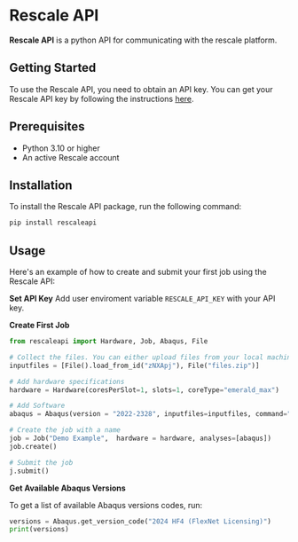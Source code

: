 # Rescale API

**Rescale API** is a python API for communicating with the rescale platform.

## Getting Started

To use the Rescale API, you need to obtain an API key. You can get your Rescale API key by following the instructions [here](https://rescale.com/documentation/main-2/rescale-advanced-features/rest-api/).

## Prerequisites

- Python 3.10 or higher
- An active Rescale account


## Installation

To install the Rescale API package, run the following command:

```bash
pip install rescaleapi
```


## Usage

Here's an example of how to create and submit your first job using the Rescale API:

**Set API Key**
Add user enviroment variable `RESCALE_API_KEY` with your API key.


**Create First Job**

```python
from rescaleapi import Hardware, Job, Abaqus, File

# Collect the files. You can either upload files from your local machine or use the Rescale API to upload files from your Rescale account.
inputfiles = [File().load_from_id("zNXApj"), File("files.zip")]

# Add hardware specifications
hardware = Hardware(coresPerSlot=1, slots=1, coreType="emerald_max")

# Add Software
abaqus = Abaqus(version = "2022-2328", inputfiles=inputfiles, command="abaqus j=job1.inp interactive")

# Create the job with a name
job = Job("Demo Example",  hardware = hardware, analyses=[abaqus])
job.create()

# Submit the job
j.submit()
```


**Get Available Abaqus Versions**

To get a list of available Abaqus versions codes, run:

```python
versions = Abaqus.get_version_code("2024 HF4 (FlexNet Licensing)")
print(versions)
```

